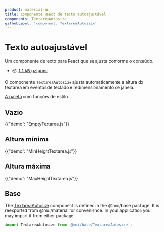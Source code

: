 ```yaml
---
product: material-ui
title: Componente React de texto autoajustável
components: TextareaAutosize
githubLabel: 'component: TextareaAutosize'
---
```


# Texto autoajustável

<p class="description">Um componente de texto para React que se ajusta conforme o conteúdo.</p>

- 📦 [1.5 kB gzipped](/size-snapshot)

O componente `TextareaAutosize` ajusta automaticamente a altura do textarea em eventos de teclado e redimensionamento de janela.

[A paleta](/system/palette/) com funções de estilo.

## Vazio

{{"demo": "EmptyTextarea.js"}}

## Altura mínima

{{"demo": "MinHeightTextarea.js"}}

## Altura máxima

{{"demo": "MaxHeightTextarea.js"}}

## Base

The [TextareaAutosize](/base/react-textarea-autosize) component is defined in the @mui/base package. It is reexported from @mui/material for convenience. In your application you may import it from either package.

```js
import TextareaAutosize from '@mui/base/TextareaAutosize';
```
